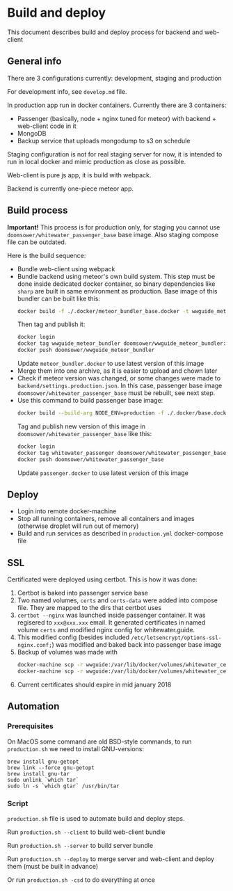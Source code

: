 # Build and deploy

This document describes build and deploy process for backend and web-client

## General info

There are 3 configurations currently: development, staging and production

For development info, see `develop.md` file.

In production app run in docker containers. Currently there are 3 containers:
- Passenger (basically, node + nginx tuned for meteor) with backend + web-client code in it
- MongoDB
- Backup service that uploads mongodump to s3 on schedule

Staging configuration is not for real staging server for now, it is intended to run in local docker and mimic production as close as possible.

Web-client is pure js app, it is build with webpack.

Backend is currently one-piece meteor app.

## Build process

**Important!** This process is for production only, for staging you cannot use `doomsower/whitewater_passenger_base` base image. Also staging compose file can be outdated.

Here is the build sequence:
- Bundle web-client using webpack
- Bundle backend using meteor's own build system. This step must be done inside dedicated docker container,
so binary dependencies like `sharp` are built in same environment as production. Base image of this bundler can be built like this:
    ```bash
    docker build -f ./.docker/meteor_bundler_base.docker -t wwguide_meteor_bundler .
    ```
    Then tag and publish it:
    ```bash
    docker login
    docker tag wwguide_meteor_bundler doomsower/wwguide_meteor_bundler:1.0
    docker push doomsower/wwguide_meteor_bundler
    ```
    Update `meteor_bundler.docker` to use latest version of this image
- Merge them into one archive, as it is easier to upload and chown later
- Check if meteor version was changed, or some changes were made to `backend/settings.production.json`.
  In this case, passenger base image `doomsower/whitewater_passenger_base` must be rebuilt, see next step.
- Use this command to build passenger base image:
    ```bash
    docker build --build-arg NODE_ENV=production -f ./.docker/base.docker -t whitewater_passenger .
    ```
    Tag and publish new version of this image in `doomsower/whitewater_passenger_base` like this:
    ```bash
    docker login
    docker tag whitewater_passenger doomsower/whitewater_passenger_base:1.2
    docker push doomsower/whitewater_passenger_base
    ```
    Update `passenger.docker` to use latest version of this image
## Deploy
- Login into remote docker-machine
- Stop all running containers, remove all containers and images (otherwise droplet will run out of memory)
- Build and run services as described in `production.yml` docker-compose file

## SSL

Certificated were deployed using certbot. This is how it was done:
1) Certbot is baked into passenger service base
2) Two named volumes, `certs` and `certs-data` were added into compose file. They are mapped to the dirs that certbot uses
3) `certbot --nginx` was launched inside passenger container. It was regisered to `xxx@xxx.xxx` email.
It generated certificates in named volume `certs` and modified nginx config for whitewater.guide.
4) This modified config (besides included `/etc/letsencrypt/options-ssl-nginx.conf;`) was modified and
baked back into passenger base image
5) Backup of volumes was made with
    ```bash
    docker-machine scp -r wwguide:/var/lib/docker/volumes/whitewater_certs/_data ./whitewater_certs
    docker-machine scp -r wwguide:/var/lib/docker/volumes/whitewater_certs-data/_data ./whitewater_certs-data
    ```
6) Current certificates should expire in mid january 2018

## Automation

### Prerequisites

On MacOS some command are old BSD-style commands, to run `production.sh` we need to install GNU-versions:
```$bash
brew install gnu-getopt
brew link --force gnu-getopt
brew install gnu-tar
sudo unlink `which tar`
sudo ln -s `which gtar` /usr/bin/tar
```

### Script

`production.sh` file is used to automate build and deploy steps.

Run `production.sh --client` to build web-client bundle

Run `production.sh --server` to build server bundle

Run `production.sh --deploy` to merge server and web-client and deploy them (must be built in advance)

Or run `production.sh -csd` to do everything at once

